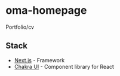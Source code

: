# oma-homepage
Portfolio/cv

## Stack
- [Next.js](https://nextjs.org/) - Framework
- [Chakra UI](https://chakra-ui.com/) - Component library for React
